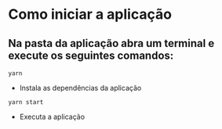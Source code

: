 # Como iniciar a aplicação

## Na pasta da aplicação abra um terminal e execute os seguintes comandos:

```
yarn
```
*  Instala as dependências da aplicação

```
yarn start
```
*  Executa a aplicação



